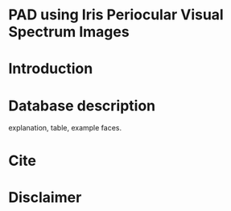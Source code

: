# PAD using Iris Periocular Visual Spectrum Images

# Introduction
# Database description
explanation, table, example faces.
# Cite
# Disclaimer
